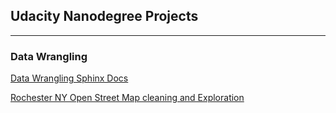 ## Udacity Nanodegree Projects
-------------------------------------

### Data Wrangling
[Data Wrangling Sphinx Docs](https://rileymshea.github.io/DataWranglingC/html/index.html)

[Rochester NY Open Street Map cleaning and Exploration](https://github.com/RileyMShea/DataWranglingC/blob/master/Final_Project/Final_submission.md)
